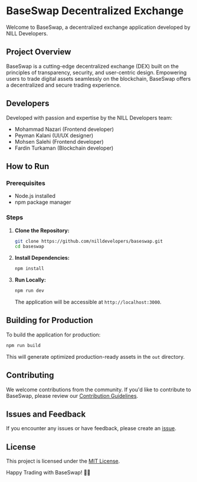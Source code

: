 
# BaseSwap Decentralized Exchange

Welcome to BaseSwap, a decentralized exchange application developed by NILL Developers.

## Project Overview

BaseSwap is a cutting-edge decentralized exchange (DEX) built on the principles of transparency, security, and user-centric design. Empowering users to trade digital assets seamlessly on the blockchain, BaseSwap offers a decentralized and secure trading experience.

## Developers

Developed with passion and expertise by the NILL Developers team:

- Mohammad Nazari (Frontend developer)
- Peyman Kalani (UI/UX designer)
- Mohsen Salehi (Frontend developer)
- Fardin Turkaman (Blockchain developer)

## How to Run

### Prerequisites

- Node.js installed
- npm package manager

### Steps

1. **Clone the Repository:**
   ```bash
   git clone https://github.com/nilldevelopers/baseswap.git
   cd baseswap
   ```

2. **Install Dependencies:**
   ```bash
   npm install
   ```

3. **Run Locally:**
   ```bash
   npm run dev
   ```

   The application will be accessible at `http://localhost:3000`.

## Building for Production

To build the application for production:

```bash
npm run build
```

This will generate optimized production-ready assets in the `out` directory.

## Contributing

We welcome contributions from the community. If you'd like to contribute to BaseSwap, please review our [Contribution Guidelines](CONTRIBUTING.md).

## Issues and Feedback

If you encounter any issues or have feedback, please create an [issue](https://github.com/nill-developers/baseswap/issues).

## License

This project is licensed under the [MIT License](LICENSE).

Happy Trading with BaseSwap! 🚀🌐
```

